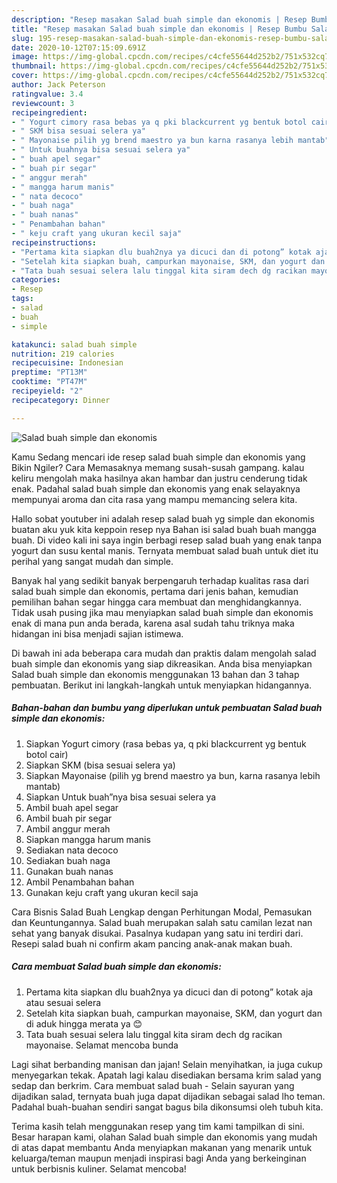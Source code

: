 ```yaml
---
description: "Resep masakan Salad buah simple dan ekonomis | Resep Bumbu Salad buah simple dan ekonomis Yang Sedap"
title: "Resep masakan Salad buah simple dan ekonomis | Resep Bumbu Salad buah simple dan ekonomis Yang Sedap"
slug: 195-resep-masakan-salad-buah-simple-dan-ekonomis-resep-bumbu-salad-buah-simple-dan-ekonomis-yang-sedap
date: 2020-10-12T07:15:09.691Z
image: https://img-global.cpcdn.com/recipes/c4cfe55644d252b2/751x532cq70/salad-buah-simple-dan-ekonomis-foto-resep-utama.jpg
thumbnail: https://img-global.cpcdn.com/recipes/c4cfe55644d252b2/751x532cq70/salad-buah-simple-dan-ekonomis-foto-resep-utama.jpg
cover: https://img-global.cpcdn.com/recipes/c4cfe55644d252b2/751x532cq70/salad-buah-simple-dan-ekonomis-foto-resep-utama.jpg
author: Jack Peterson
ratingvalue: 3.4
reviewcount: 3
recipeingredient:
- " Yogurt cimory rasa bebas ya q pki blackcurrent yg bentuk botol cair"
- " SKM bisa sesuai selera ya"
- " Mayonaise pilih yg brend maestro ya bun karna rasanya lebih mantab"
- " Untuk buahnya bisa sesuai selera ya"
- " buah apel segar"
- " buah pir segar"
- " anggur merah"
- " mangga harum manis"
- " nata decoco"
- " buah naga"
- " buah nanas"
- " Penambahan bahan"
- " keju craft yang ukuran kecil saja"
recipeinstructions:
- "Pertama kita siapkan dlu buah2nya ya dicuci dan di potong” kotak aja atau sesuai selera"
- "Setelah kita siapkan buah, campurkan mayonaise, SKM, dan yogurt dan di aduk hingga merata ya 😊"
- "Tata buah sesuai selera lalu tinggal kita siram dech dg racikan mayonaise. Selamat mencoba bunda"
categories:
- Resep
tags:
- salad
- buah
- simple

katakunci: salad buah simple 
nutrition: 219 calories
recipecuisine: Indonesian
preptime: "PT13M"
cooktime: "PT47M"
recipeyield: "2"
recipecategory: Dinner

---
```



![Salad buah simple dan ekonomis](https://img-global.cpcdn.com/recipes/c4cfe55644d252b2/751x532cq70/salad-buah-simple-dan-ekonomis-foto-resep-utama.jpg)

Kamu Sedang mencari ide resep salad buah simple dan ekonomis yang Bikin Ngiler? Cara Memasaknya memang susah-susah gampang. kalau keliru mengolah maka hasilnya akan hambar dan justru cenderung tidak enak. Padahal salad buah simple dan ekonomis yang enak selayaknya mempunyai aroma dan cita rasa yang mampu memancing selera kita.

Hallo sobat youtuber ini adalah resep salad buah yg simple dan ekonomis buatan aku yuk kita keppoin resep nya Bahan isi salad buah buah mangga buah. Di video kali ini saya ingin berbagi resep salad buah yang enak tanpa yogurt dan susu kental manis. Ternyata membuat salad buah untuk diet itu perihal yang sangat mudah dan simple.

Banyak hal yang sedikit banyak berpengaruh terhadap kualitas rasa dari salad buah simple dan ekonomis, pertama dari jenis bahan, kemudian pemilihan bahan segar hingga cara membuat dan menghidangkannya. Tidak usah pusing jika mau menyiapkan salad buah simple dan ekonomis enak di mana pun anda berada, karena asal sudah tahu triknya maka hidangan ini bisa menjadi sajian istimewa.


Di bawah ini ada beberapa cara mudah dan praktis dalam mengolah salad buah simple dan ekonomis yang siap dikreasikan. Anda bisa menyiapkan Salad buah simple dan ekonomis menggunakan 13 bahan dan 3 tahap pembuatan. Berikut ini langkah-langkah untuk menyiapkan hidangannya.

<!--inarticleads1-->

##### Bahan-bahan dan bumbu yang diperlukan untuk pembuatan Salad buah simple dan ekonomis:

1. Siapkan  Yogurt cimory (rasa bebas ya, q pki blackcurrent yg bentuk botol cair)
1. Siapkan  SKM (bisa sesuai selera ya)
1. Siapkan  Mayonaise (pilih yg brend maestro ya bun, karna rasanya lebih mantab)
1. Siapkan  Untuk buah”nya bisa sesuai selera ya
1. Ambil  buah apel segar
1. Ambil  buah pir segar
1. Ambil  anggur merah
1. Siapkan  mangga harum manis
1. Sediakan  nata decoco
1. Sediakan  buah naga
1. Gunakan  buah nanas
1. Ambil  Penambahan bahan
1. Gunakan  keju craft yang ukuran kecil saja


Cara Bisnis Salad Buah Lengkap dengan Perhitungan Modal, Pemasukan dan Keuntungannya. Salad buah merupakan salah satu camilan lezat nan sehat yang banyak disukai. Pasalnya kudapan yang satu ini terdiri dari. Resepi salad buah ni confirm akam pancing anak-anak makan buah. 

<!--inarticleads2-->

##### Cara membuat Salad buah simple dan ekonomis:

1. Pertama kita siapkan dlu buah2nya ya dicuci dan di potong” kotak aja atau sesuai selera
1. Setelah kita siapkan buah, campurkan mayonaise, SKM, dan yogurt dan di aduk hingga merata ya 😊
1. Tata buah sesuai selera lalu tinggal kita siram dech dg racikan mayonaise. Selamat mencoba bunda


Lagi sihat berbanding manisan dan jajan! Selain menyihatkan, ia juga cukup menyegarkan tekak. Apatah lagi kalau disediakan bersama krim salad yang sedap dan berkrim. Cara membuat salad buah - Selain sayuran yang dijadikan salad, ternyata buah juga dapat dijadikan sebagai salad lho teman. Padahal buah-buahan sendiri sangat bagus bila dikonsumsi oleh tubuh kita. 

Terima kasih telah menggunakan resep yang tim kami tampilkan di sini. Besar harapan kami, olahan Salad buah simple dan ekonomis yang mudah di atas dapat membantu Anda menyiapkan makanan yang menarik untuk keluarga/teman maupun menjadi inspirasi bagi Anda yang berkeinginan untuk berbisnis kuliner. Selamat mencoba!

